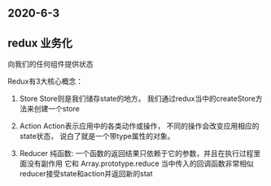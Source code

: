 ## 2020-6-3
## redux 业务化
向我们的任何组件提供状态

Redux有3大核心概念：
1. Store
   Store则是我们储存state的地方。
   我们通过redux当中的createStore方法来创建一个store
2. Action
   Action表示应用中的各类动作或操作，
   不同的操作会改变应用相应的state状态，
   说白了就是一个带type属性的对象。

3. Reducer
   纯函数: 一个函数的返回结果只依赖于它的参数，并且在执行过程里面没有副作用
   它和 Array.prototype.reduce 当中传入的回调函数非常相似
   reducer接受state和action并返回新的stat
